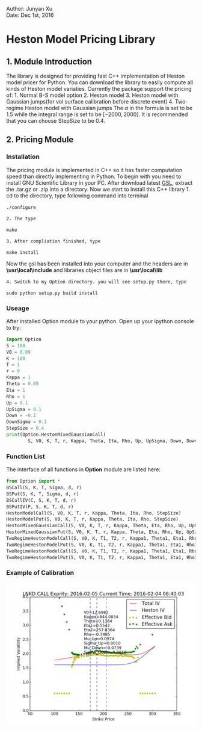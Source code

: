 
Author: Junyan Xu  
Date:   Dec 1st, 2016  

# Heston Model Pricing Library


## 1. Module Introduction

The library is designed for providing fast C++ implementation of Heston model pricer for Python. You can download the library to easily compute all kinds of Heston model variaties. Currently the package support the pricing of:
    1. Normal B-S model option
    2. Heston model
    3. Heston model with Gaussian jumps(for vol surface calibration before discrete event)
    4. Two-regime Heston model with Gaussian jumps
The $\alpha$ in the formula is set to be 1.5 while the integral range is set to be $[-2000, 2000]$. It is recommended that you can choose StepSize to be 0.4.  

## 2. Pricing Module

### Installation
The pricing module is implemented in C++ so it has faster computation speed than directly implementing in Python. To begin with you need to install GNU Scientific Library in your PC. After download latest [GSL](http://ftp://ftp.gnu.org/gnu/gsl/), extract the .tar.gz or .zip into a directory. Now we start to install this C++ library
    1. cd to the directory, type following command into terminal
```
./configure
```

    2. The type
```
make
```

    3. After compliation finished, type
```
make install
```
Now the gsl has been installed into your computer and the headers are in **\usr\local\include** and libraries object files are in **\usr\local\lib**


    4. Switch to my Option directory. you will see setup.py there, type
```
sudo python setup.py build install
```

### Useage

After installed Option module to your python. Open up your ipython console to try:
```python
import Option
S = 100
V0 = 0.09
K = 100
T = 1
r = 0
Kappa = 1
Theta = 0.09
Eta = 1
Rho = 1
Up = 0.1
UpSigma = 0.1
Down = -0.1
DownSigma = 0.1
StepSize = 0.4
print(Option.HestonMixedGaussianCall(
        S, V0, K, T, r, Kappa, Theta, Eta, Rho, Up, UpSigma, Down, DownSigma, StepSize))
```

### Function List

The interface of all functions in **Option** module are listed here:
```python
from Option import *
BSCall(S, K, T, Sigma, d, r)
BSPut(S, K, T, Sigma, d, r)
BSCallIV(C, S, K, T, d, r)
BSPutIV(P, S, K, T, d, r)
HestonModelCall(S, V0, K, T, r, Kappa, Theta, Ita, Rho, StepSize)
HestonModelPut(S, V0, K, T, r, Kappa, Theta, Ita, Rho, StepSize)
HestonMixedGaussianCall(S, V0, K, T, r, Kappa, Theta, Eta, Rho, Up, UpSigma, Down, DownSigma, StepSize)
HestonMixedGaussianPut(S, V0, K, T, r, Kappa, Theta, Eta, Rho, Up, UpSigma, Down, DownSigma, StepSize)
TwoRegimeHestonModelCall(S, V0, K, T1, T2, r, Kappa1, Theta1, Eta1, Rho1, Kappa2, Theta2, Eta2, Rho2, StepSize)
TwoRegimeHestonModelPut(S, V0, K, T1, T2, r, Kappa1, Theta1, Eta1, Rho1, Kappa, Theta2, Eta2, Rho2, StepSize)
TwoRegimeHestonModelCall(S, V0, K, T1, T2, r, Kappa1, Theta1, Eta1, Rho1, Kappa2, Theta2, Eta2, Rho2, StepSize)
TwoRegimeHestonModelPut(S, V0, K, T1, T2, r, Kappa1, Theta1, Eta1, Rho1, Kappa2, Theta2, Eta2, Rho2, StepSize)
```

### Example of Calibration
![optional caption text](figures/test.png)
